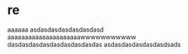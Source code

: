 # re
aaaaaa
asdasdasdasdasdasdasd
aaaaaaaaaaaaaaaaaaaaawwwwwwwwwww
dasdasdasdasdasdasdasdasdas
asdasdasdasdasdasdsads
